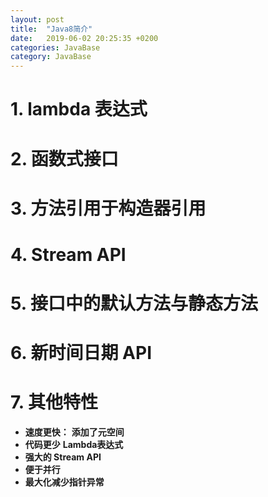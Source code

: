 ```yaml
---
layout: post
title:  "Java8简介"
date:   2019-06-02 20:25:35 +0200
categories: JavaBase
category: JavaBase
---
```

# 1. lambda 表达式
# 2. 函数式接口
# 3. 方法引用于构造器引用
# 4. Stream API
# 5. 接口中的默认方法与静态方法
# 6. 新时间日期 API
# 7. 其他特性

* **速度更快：**
  **添加了元空间**
* **代码更少**
  **Lambda表达式**
* **强大的 Stream API**
* **便于并行**
* **最大化减少指针异常**
